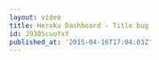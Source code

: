 ```yaml
---
layout: video
title: Heroku Dashboard - Title bug
id: J93B5cuoYxY
published_at: '2015-04-16T17:04:03Z'
---
```

